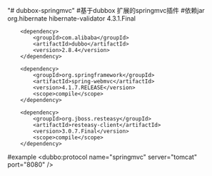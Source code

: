 "# dubbox-springmvc" 
#基于dubbox 扩展的springmvc插件
#依赖jar
		<dependency>
			<groupId>org.hibernate</groupId>
			<artifactId>hibernate-validator</artifactId>
			<version>4.3.1.Final</version>
		</dependency>
		
		<dependency>
			<groupId>com.alibaba</groupId>
			<artifactId>dubbo</artifactId>
			<version>2.8.4</version>
		</dependency>
		
		<dependency>
			<groupId>org.springframework</groupId>
			<artifactId>spring-webmvc</artifactId>
			<version>4.1.7.RELEASE</version>
			<scope>compile</scope>
		</dependency>

		<dependency>
			<groupId>org.jboss.resteasy</groupId>
			<artifactId>resteasy-client</artifactId>
			<version>3.0.7.Final</version>
			<scope>compile</scope>
		</dependency>
		
#example
<dubbo:protocol name="springmvc" server="tomcat" port="8080" />